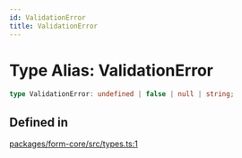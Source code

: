 ```yaml
---
id: ValidationError
title: ValidationError
---
```


# Type Alias: ValidationError

```ts
type ValidationError: undefined | false | null | string;
```

## Defined in

[packages/form-core/src/types.ts:1](https://github.com/TanStack/form/blob/a6313b7699753752ae30ff16c169e0b08c2369e8/packages/form-core/src/types.ts#L1)
